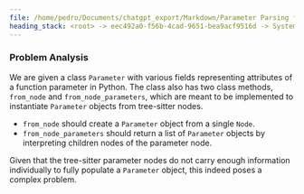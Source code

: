 ```yaml
---
file: /home/pedro/Documents/chatgpt_export/Markdown/Parameter Parsing for Python.md
heading_stack: <root> -> eec492a0-f56b-4cad-9651-bea9acf9516d -> System -> 514f9368-3433-4b57-a224-c3f1504a9180 -> System -> aaa2b4a4-16ee-4b1f-bcf8-2fa47cb24317 -> User -> 47c26f43-b655-4d60-b835-5966943f21d0 -> Assistant -> 12b1cc6b-18a6-4b4b-bcce-bae61a38f8f2 -> Tool -> 2d0f4f28-0afe-4c68-beb4-144b8ebf1878 -> Assistant -> Problem Analysis
---
```

### Problem Analysis

We are given a class `Parameter` with various fields representing attributes of a function parameter in Python. The class also has two class methods, `from_node` and `from_node_parameters`, which are meant to be implemented to instantiate `Parameter` objects from tree-sitter nodes.

- `from_node` should create a `Parameter` object from a single `Node`.
- `from_node_parameters` should return a list of `Parameter` objects by interpreting children nodes of the parameter node.

Given that the tree-sitter parameter nodes do not carry enough information individually to fully populate a `Parameter` object, this indeed poses a complex problem.

